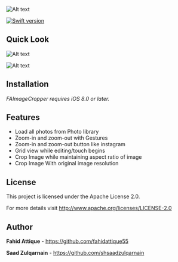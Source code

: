 ![Alt text](http://i.imgur.com/LqJCgcv.png "FAImageCropper-Logo")


[![Swift version](https://img.shields.io/badge/swift-3.0-orange.svg?style=flat.svg)](https://img.shields.io/badge/swift-3.0-orange.svg?style=flat.svg)



## Quick Look

![Alt text](http://i.imgur.com/ZdUJbxZ.gif "FAImageCropper-Gif")

![Alt text](http://i.imgur.com/mbva5EH.gif "FAImageCropper-Image")


## Installation

*FAImageCropper requires iOS 8.0 or later.*


## Features

* Load all photos from Photo library
* Zoom-in and zoom-out with Gestures
* Zoom-in and zoom-out button like instagram
* Grid view while editing/touch begins
* Crop Image while maintaining aspect ratio of image
* Crop Image With original image resolution 

## License

This project is licensed under the  Apache License 2.0. 

For more details visit http://www.apache.org/licenses/LICENSE-2.0


## Author

**Fahid Attique** - https://github.com/fahidattique55

**Saad Zulqarnain** - https://github.com/shsaadzulqarnain
